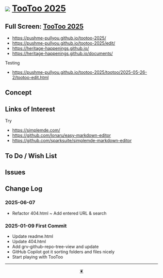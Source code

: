 # [![](https://pushme-pullyou.github.io/assets/svg/octicon.svg)](https://github.com/pushme-pullyou/tootoo-2025/) [TooToo 2025](https://pushme-pullyou.github.io/tootoo-2025/)

<!-- @@@
<div class=iframe-resize ><iframe src=https://pushme-pullyou.github.io/tootoo-2025/ height=100% width=100% ></iframe>;
_"example.com" in a resizable window_
@@@ -->

## Full Screen: [TooToo 2025](https://pushme-pullyou.github.io/tootoo-2025/)

* <https://pushme-pullyou.github.io/tootoo-2025/>
* <https://pushme-pullyou.github.io/tootoo-2025/edit/>
* <https://heritage-happenings.github.io/>
* <https://heritage-happenings.github.io/documents/>

Testing

* <https://pushme-pullyou.github.io/tootoo-2025/tootoo/2025-05-26-2/tootoo-edit.html>

## Concept

## Links of Interest

Try

* <https://simplemde.com/>
* <https://github.com/Ionaru/easy-markdown-editor>
* <https://github.com/sparksuite/simplemde-markdown-editor>

## To Do / Wish List

## Issues

## Change Log


### 2025-06-07

* Refactor 404.html ~ Add entered URL & search



### 2025-01-09 First Commit

* Update readme.html
* Update 404.html
* Add grv-github-repo-tree-view and update
* GitHub Copilot got it sorting folders and files nicely
* Start playing with TooToo

***

<center title="Hello! Click me to go up to the top"><a class="aDingbat" href="javascript:window.scrollTo(0,0);"> ❦ </a></center>
